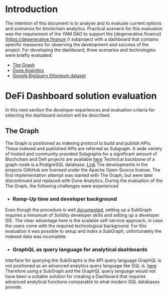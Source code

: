 # Introduction 
The intention of this document is to analyse and to evaluate current options and scenarios for blockchain analytics. 
Practical scenario for this evaluation was the requirement of the YAM DAO to support the [degenerative.finance](https://degenerative.finance /) subproject with a dashboard that contains specific measures for observing the development and success of the project. 
For developing the dashboard, three scenarios and technologies were briefly evaluated: 
* [The Graph]( https://thegraph.com/)
* [Dune Analytics](https://duneanalytics.com/)
* [Google BigQuery Ethereum dataset](https://cloud.google.com/blog/products/data-analytics/ethereum-bigquery-public-dataset-smart-contract-analytics)

# DeFi Dashboard solution evaluation 
In this next section the developer experiences and evaluation criteria for selecting the dashboard solution will be described. 

## The Graph 
The Graph is positioned as indexing protocol to build and publish APIs. These indexed and published APIs are referred as Subgraph. A wide variety of hosted and community provided Subgraphs for a significant amount of Blochchain and Defi projects are available [here](https://thegraph.com/explorer/)
Technical backbone of a graph-node is a PostgreSQL database. [Link]( https://github.com/graphprotocol/graph-node#quick-start)
The developments in the projects GithHub are licensed under the Apache Open-Source license. 
The first implementation attempt was started with The Graph, but were later discontinued and replaced with Dune Analytics. 
During the evaluation of the The Graph, the following challenges were experienced 

* ### Ramp-Up time and developer background 
Even though the procedure is well [documented]( https://thegraph.com/docs/define-a-subgraph#create-a-subgraph-project ), setting up a SubGraph requires a minumum of Solidity developer skills and setting up a developer IDE.  The clear advantage here is the scalable self-service approach, in case the users come with the required technological background. 
For this evaluation it was possible to setup and index a SubGraph, unfortunately the indexed data was incomplete 

* ### GraphQL as query language for analytical dashboards 
Interface for querying the SubGraphs is the API query language 
GraphQL is not positioned as an advanced analytics query language like SQL is. [here]( https://graphql.org/faq/#is-graphql-a-database-language-like-sql)
Therefore using a SubGraph and the GraphQL query language would not have been a suitable solution for creating a Dashboard that requires advanced analytical functions comparable to what modern SQL databases provide.  
